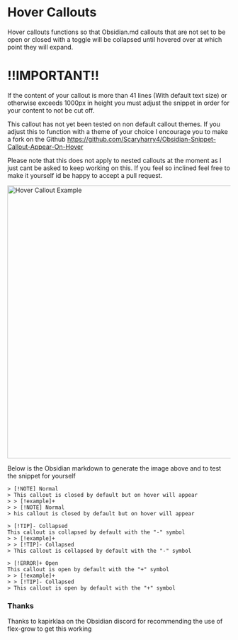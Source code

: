# Hover Callouts
Hover callouts functions so that Obsidian.md callouts that are not set to be open or closed with a toggle will be collapsed until hovered over at which point they will expand.

# !!IMPORTANT!!
If the content of your callout is more than 41 lines (With default text size) or otherwise exceeds 1000px in height you must adjust the snippet in order for your content to not be cut off.

This callout has not yet been tested on non default callout themes. If you adjust this to function with a theme of your choice I encourage you to make a fork on the Github
https://github.com/Scaryharry4/Obsidian-Snippet-Callout-Appear-On-Hover

Please note that this does not apply to nested callouts at the moment as I just cant be asked to keep working on this. If you feel so inclined feel free to make it yourself id be happy to accept a pull request.


<img width="616" alt="Hover Callout Example" src="https://github.com/user-attachments/assets/2aaaea2c-38e6-45d1-afb6-0fc65bfddcf3">

Below is the Obsidian markdown to generate the image above and to test the snippet for yourself
```
> [!NOTE] Normal
> This callout is closed by default but on hover will appear
> > [!example]+
> > [!NOTE] Normal
> his callout is closed by default but on hover will appear

> [!TIP]- Collapsed
This callout is collapsed by default with the "-" symbol
> > [!example]+
> > [!TIP]- Collapsed
> This callout is collapsed by default with the "-" symbol

> [!ERROR]+ Open
This callout is open by default with the "+" symbol
> > [!example]+
> > [!TIP]- Collapsed
> This callout is open by default with the "+" symbol
```


### Thanks
Thanks to kapirklaa on the Obsidian discord for recommending the use of flex-grow to get this working
